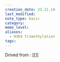 ```yaml
---
creation_date: 23.11.14
last_modified: 
note_type: basic
category: 
memo_level: 
aliases:
  - H3K4 trimethylation
tags:
---
```


Drived from : [[]]
